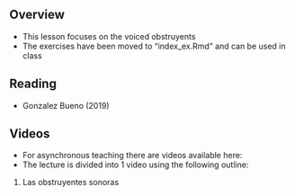 Overview
--------

-   This lesson focuses on the voiced obstruyents
-   The exercises have been moved to “index\_ex.Rmd” and can be used in
    class

Reading
-------

-   Gonzalez Bueno (2019)

Videos
------

-   For asynchronous teaching there are videos available here:
-   The lecture is divided into 1 video using the following outline:

1.  Las obstruyentes sonoras
